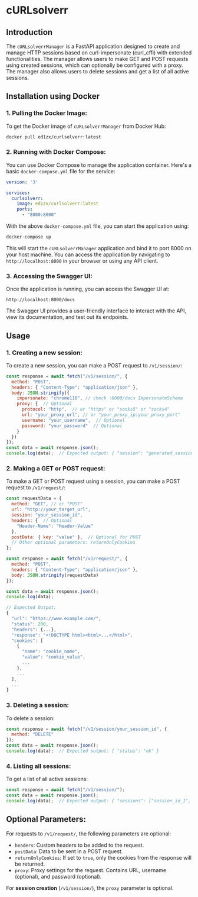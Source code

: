 # cURLsolverr

## Introduction

The `cURLsolverrManager` is a FastAPI application designed to create and manage HTTP sessions based on curl-impersonate (curl_cffi) with extended functionalities. The manager allows users to make GET and POST requests using created sessions, which can optionally be configured with a proxy. The manager also allows users to delete sessions and get a list of all active sessions.

## Installation using Docker

### 1. Pulling the Docker Image:

To get the Docker image of `cURLsolverrManager` from Docker Hub:

```bash
docker pull ed1zx/curlsolverr:latest
```

### 2. Running with Docker Compose:

You can use Docker Compose to manage the application container. Here's a basic `docker-compose.yml` file for the service:

```yaml
version: '3'

services:
  curlsolverr:
    image: ed1zx/curlsolverr:latest
    ports:
      - "8000:8000"
```

With the above `docker-compose.yml` file, you can start the application using:

```bash
docker-compose up
```

This will start the `cURLsolverrManager` application and bind it to port 8000 on your host machine. You can access the application by navigating to `http://localhost:8000` in your browser or using any API client.

### 3. Accessing the Swagger UI:

Once the application is running, you can access the Swagger UI at:

```
http://localhost:8000/docs
```

The Swagger UI provides a user-friendly interface to interact with the API, view its documentation, and test out its endpoints.

## Usage

### 1. Creating a new session:

To create a new session, you can make a POST request to `/v1/session/`:

```javascript
const response = await fetch("/v1/session/", {
  method: "POST",
  headers: { "Content-Type": "application/json" },
  body: JSON.stringify({
    impersonate: "chrome110", // check :8000/docs ImpersonateSchema
    proxy: {  // Optional
      protocol: "http",  // or "https" or "socks5" or "socks4"
      url: "your_proxy_url", // or "your_proxy_ip:your_proxy_port"
      username: "your_username",  // Optional
      password: "your_password"  // Optional
    }
  })
});
const data = await response.json();
console.log(data);  // Expected output: { "session": "generated_session_id" }
```

### 2. Making a GET or POST request:

To make a GET or POST request using a session, you can make a POST request to `/v1/request/`:

```javascript
const requestData = {
  method: "GET", // or "POST"
  url: "http://your_target_url",
  session: "your_session_id",
  headers: {  // Optional
    "Header-Name": "Header-Value"
  },
  postData: { key: "value" },  // Optional for POST
  // Other optional parameters: returnOnlyCookies
};

const response = await fetch("/v1/request/", {
  method: "POST",
  headers: { "Content-Type": "application/json" },
  body: JSON.stringify(requestData)
});

const data = await response.json();
console.log(data); 

// Expected Output:
{
  "url": "https://www.example.com/",
  "status": 200,
  "headers": {...},
  "response": "<!DOCTYPE html><html>...</html>",
  "cookies": [
    {
      "name": "cookie_name",
      "value": "cookie_value",
      ...
    },
    ...
  ],
  ...
}
```

### 3. Deleting a session:

To delete a session:

```javascript
const response = await fetch("/v1/session/your_session_id", {
  method: "DELETE"
});
const data = await response.json();
console.log(data);  // Expected output: { "status": "ok" }
```

### 4. Listing all sessions:

To get a list of all active sessions:

```javascript
const response = await fetch("/v1/session/");
const data = await response.json();
console.log(data);  // Expected output: { "sessions": ["session_id_1", "session_id_2", ...] }
```

## Optional Parameters:

For requests to `/v1/request/`, the following parameters are optional:

- `headers`: Custom headers to be added to the request.
- `postData`: Data to be sent in a POST request.
- `returnOnlyCookies`: If set to `true`, only the cookies from the response will be returned.
- `proxy`: Proxy settings for the request. Contains URL, username (optional), and password (optional).

For **session creation** (`/v1/session/`), the `proxy` parameter is optional.
